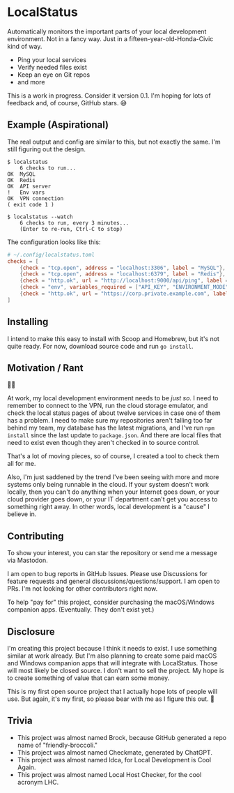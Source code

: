 # LocalStatus

Automatically monitors the important parts of your local development environment. Not in a fancy way.
Just in a fifteen-year-old-Honda-Civic kind of way.

* Ping your local services
* Verify needed files exist
* Keep an eye on Git repos
* and more

This is a work in progress. Consider it version 0.1. I'm hoping for lots of feedback and,
of course, GitHub stars. 😅

## Example (Aspirational)

The real output and config are similar to this, but not exactly the same. I'm still
figuring out the design.

```
$ localstatus
    6 checks to run...
OK  MySQL
OK  Redis
OK  API server
!   Env vars
OK  VPN connection
( exit code 1 )

$ localstatus --watch
    6 checks to run, every 3 minutes...
    (Enter to re-run, Ctrl-C to stop)
```

The configuration looks like this:

```toml
# ~/.config/localstatus.toml
checks = [
    {check = "tcp.open", address = "localhost:3306", label = "MySQL"},
    {check = "tcp.open", address = "localhost:6379", label = "Redis"},
    {check = "http.ok", url = "http://localhost:9000/api/ping", label = "API server"},
    {check = "env", variables_required = ["API_KEY", "ENVIRONMENT_MODE"]},
    {check = "http.ok", url = "https://corp.private.example.com", label = "VPN connection"},
]
```

## Installing

I intend to make this easy to install with Scoop and Homebrew, but it's not quite ready.
For now, download source code and run `go install`.

## Motivation / Rant

😵‍💫

At work, my local development environment needs to be _just so._ I need to remember to connect to
the VPN, run the cloud storage emulator, and check the local status pages of about twelve
services in case one of them has a problem. I need to make sure my repositories aren't falling too
far behind my team, my database has the latest migrations, and I've run `npm install` since the
last update to `package.json`. And there are local files that need to exist even though they aren't
checked in to source control.

That's a lot of moving pieces, so of course, I created a tool to check them all for me.

Also, I'm just saddened by the trend I've been seeing with more and more systems only being runnable
in the cloud. If your system doesn't work locally, then you can't do anything when your Internet
goes down, or your cloud provider goes down, or your IT department can't get you access to something
right away. In other words, local development is a "cause" I believe in.

## Contributing

To show your interest, you can star the repository or send me a message via Mastodon.

I am open to bug reports in GitHub Issues. Please use Discussions for feature requests and general
discussions/questions/support. I am open to PRs. I'm not looking for other contributors right now.

To help "pay for" this project, consider purchasing the macOS/Windows companion apps. (Eventually. They don't exist yet.)

## Disclosure

I'm creating this project because I think it needs to exist. I use something similar at work already.
But I'm also planning to create some paid macOS and Windows companion apps that will integrate with
LocalStatus. Those will most likely be closed source. I don't want to sell the project. My hope is
to create something of value that can earn some money.

This is my first open source project that I actually hope lots of people will use. But again, it's
my first, so please bear with me as I figure this out. 💛

## Trivia

- This project was almost named Brock, because GitHub generated a repo name of "friendly-broccoli."
- This project was almost named Checkmate, generated by ChatGPT.
- This project was almost named ldca, for Local Development is Cool Again.
- This project was almost named Local Host Checker, for the cool acronym LHC.
